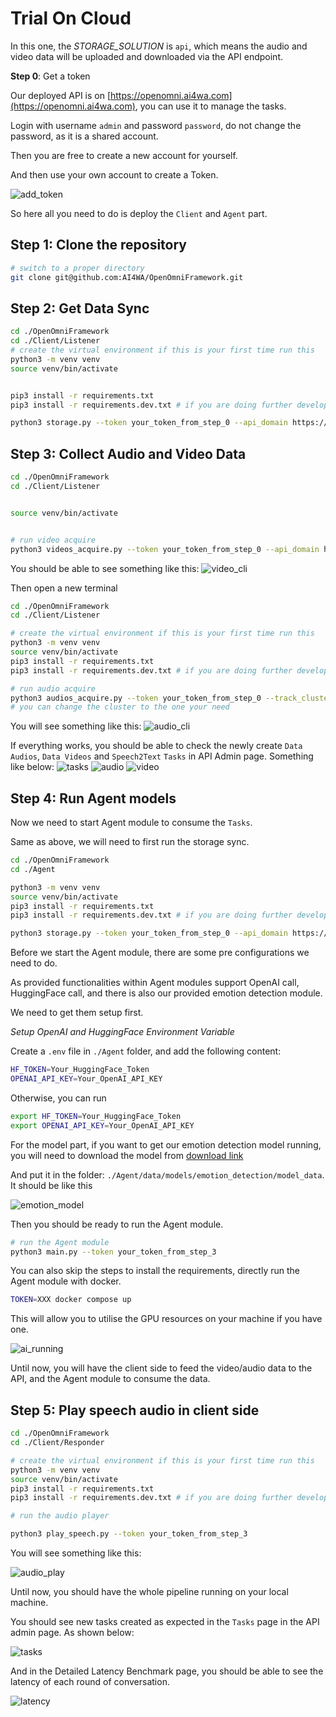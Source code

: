 # Trial On Cloud

In this one, the *STORAGE_SOLUTION* is `api`, which means the audio and video data will be uploaded and downloaded via
the API endpoint.

**Step 0**: Get a token

Our deployed API is on [https://openomni.ai4wa.com](https://openomni.ai4wa.com), you can use it to manage the tasks.

Login with username `admin` and password `password`, do not change the password, as it is a shared account.

Then you are free to create a new account for yourself.

And then use your own account to create a Token.

![add_token](../images/add_token.png)

So here all you need to do is deploy the `Client` and `Agent` part.

## **Step 1**: Clone the repository

```bash
# switch to a proper directory
git clone git@github.com:AI4WA/OpenOmniFramework.git
```

## **Step 2**: Get Data Sync

```bash
cd ./OpenOmniFramework
cd ./Client/Listener
# create the virtual environment if this is your first time run this
python3 -m venv venv
source venv/bin/activate


pip3 install -r requirements.txt
pip3 install -r requirements.dev.txt # if you are doing further development

python3 storage.py --token your_token_from_step_0 --api_domain https://openomni.ai4wa.com
```

## **Step 3**: Collect Audio and Video Data

```bash
cd ./OpenOmniFramework
cd ./Client/Listener


source venv/bin/activate


# run video acquire
python3 videos_acquire.py --token your_token_from_step_0 --api_domain https://openomni.ai4wa.com
```

You should be able to see something like this:
![video_cli](../images/video_cli.png)

Then open a new terminal

```bash
cd ./OpenOmniFramework
cd ./Client/Listener

# create the virtual environment if this is your first time run this
python3 -m venv venv
source venv/bin/activate
pip3 install -r requirements.txt
pip3 install -r requirements.dev.txt # if you are doing further development

# run audio acquire
python3 audios_acquire.py --token your_token_from_step_0 --track_cluster CLUSTER_GPT_4O_ETE_CONVERSATION  --api_domain https://openomni.ai4wa.com
# you can change the cluster to the one your need
```

You will see something like this:
![audio_cli](../images/audio_cli.png)

If everything works, you should be able to check the newly create `Data Audios`, `Data Videos` and `Speech2Text` `Tasks`
in API Admin page.
Something like below:
![tasks](../images/Tasks.png)
![audio](../images/Audio.png)
![video](../images/video.png)

## **Step 4**: Run Agent models

Now we need to start Agent module to consume the `Tasks`.

Same as above, we will need to first run the storage sync.

```bash
cd ./OpenOmniFramework
cd ./Agent

python3 -m venv venv
source venv/bin/activate
pip3 install -r requirements.txt
pip3 install -r requirements.dev.txt # if you are doing further development

python3 storage.py --token your_token_from_step_0 --api_domain https://openomni.ai4wa.com
```

Before we start the Agent module, there are some pre configurations we need to do.

As provided functionalities within Agent modules support OpenAI call, HuggingFace call, and there is also our provided
emotion detection module.

We need to get them setup first.

*Setup OpenAI and HuggingFace Environment Variable*

Create a `.env` file in `./Agent` folder, and add the following content:

```bash
HF_TOKEN=Your_HuggingFace_Token
OPENAI_API_KEY=Your_OpenAI_API_KEY
```

Otherwise, you can run

```bash
export HF_TOKEN=Your_HuggingFace_Token
export OPENAI_API_KEY=Your_OpenAI_API_KEY
```

For the model part, if you want to get our emotion detection model running, you will need to download the model
from [download link](https://openomni.s3.eu-west-1.amazonaws.com/models/emotion_detection.zip)

And put it in the folder: `./Agent/data/models/emotion_detection/model_data`.
It should be like this

![emotion_model](../images/model_data.png)

Then you should be ready to run the Agent module.

```bash
# run the Agent module
python3 main.py --token your_token_from_step_3
```

You can also skip the steps to install the requirements, directly run the Agent module with docker.

```bash
TOKEN=XXX docker compose up
```

This will allow you to utilise the GPU resources on your machine if you have one.

![ai_running](../images/ai_running.png)

Until now, you will have the client side to feed the video/audio data to the API, and the Agent module to consume the data.

## **Step 5**: Play speech audio in client side

```bash
cd ./OpenOmniFramework
cd ./Client/Responder

# create the virtual environment if this is your first time run this
python3 -m venv venv
source venv/bin/activate
pip3 install -r requirements.txt
pip3 install -r requirements.dev.txt # if you are doing further development

# run the audio player

python3 play_speech.py --token your_token_from_step_3
```

You will see something like this:

![audio_play](../images/audio_speech.png)

Until now, you should have the whole pipeline running on your local machine.

You should see new tasks created as expected in the `Tasks` page in the API admin page.
As shown below:

![tasks](../images/full_tasks.png)

And in the Detailed Latency Benchmark page, you should be able to see the latency of each round of conversation.

![latency](../images/detailed_latency.png)

